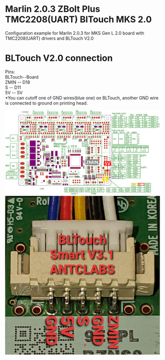 # Marlin 2.0.3 ZBolt Plus TMC2208(UART) BlTouch MKS 2.0
Configuration example for Marlin 2.0.3 for MKS Gen L 2.0 board with TMC2208(UART) drivers and BLTouch V2.0

# BLTouch V2.0 connection
Pins:  
BLTouch--Board  
  ZMIN -- D18  
     S -- D11  
    5V -- 5V  
*You can cutoff one of GND wires(blue one) on BLTouch, another GND wire is connected to ground on printing head.

![](images/MKS_Gen_L_V2.0.jpg)
![](images/BLTouch_pinout.jpg)
